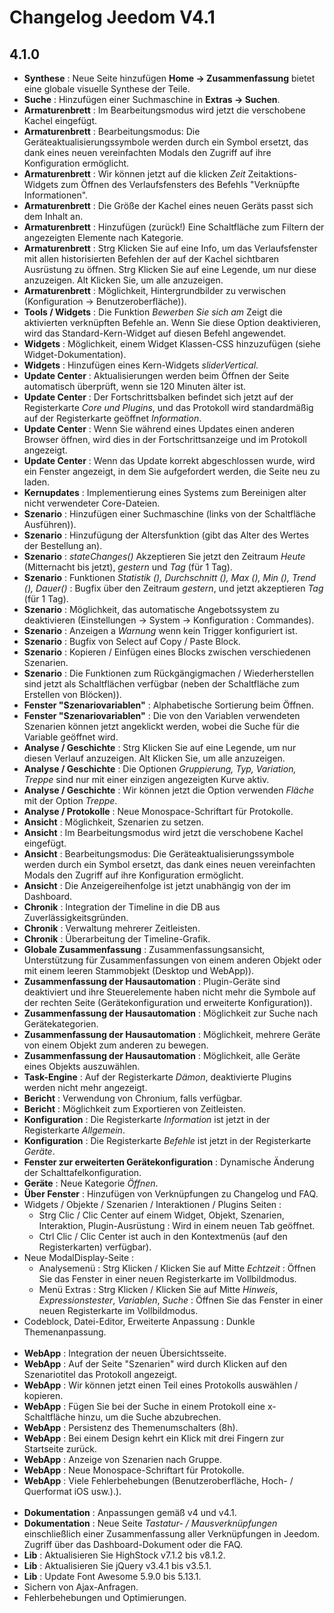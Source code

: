 # Changelog Jeedom V4.1

## 4.1.0

- **Synthese** : Neue Seite hinzufügen **Home → Zusammenfassung** bietet eine globale visuelle Synthese der Teile.
- **Suche** : Hinzufügen einer Suchmaschine in **Extras → Suchen**.
- **Armaturenbrett** : Im Bearbeitungsmodus wird jetzt die verschobene Kachel eingefügt.
- **Armaturenbrett** : Bearbeitungsmodus: Die Geräteaktualisierungssymbole werden durch ein Symbol ersetzt, das dank eines neuen vereinfachten Modals den Zugriff auf ihre Konfiguration ermöglicht.
- **Armaturenbrett** : Wir können jetzt auf die klicken *Zeit* Zeitaktions-Widgets zum Öffnen des Verlaufsfensters des Befehls "Verknüpfte Informationen".
- **Armaturenbrett** : Die Größe der Kachel eines neuen Geräts passt sich dem Inhalt an.
- **Armaturenbrett** : Hinzufügen (zurück!) Eine Schaltfläche zum Filtern der angezeigten Elemente nach Kategorie.
- **Armaturenbrett** : Strg Klicken Sie auf eine Info, um das Verlaufsfenster mit allen historisierten Befehlen der auf der Kachel sichtbaren Ausrüstung zu öffnen. Strg Klicken Sie auf eine Legende, um nur diese anzuzeigen. Alt Klicken Sie, um alle anzuzeigen.
- **Armaturenbrett** : Möglichkeit, Hintergrundbilder zu verwischen (Konfiguration -> Benutzeroberfläche)).
- **Tools / Widgets** : Die Funktion *Bewerben Sie sich am* Zeigt die aktivierten verknüpften Befehle an. Wenn Sie diese Option deaktivieren, wird das Standard-Kern-Widget auf diesen Befehl angewendet.
- **Widgets** : Möglichkeit, einem Widget Klassen-CSS hinzuzufügen (siehe Widget-Dokumentation).
- **Widgets** : Hinzufügen eines Kern-Widgets *sliderVertical*.
- **Update Center** : Aktualisierungen werden beim Öffnen der Seite automatisch überprüft, wenn sie 120 Minuten älter ist.
- **Update Center** : Der Fortschrittsbalken befindet sich jetzt auf der Registerkarte *Core und Plugins*, und das Protokoll wird standardmäßig auf der Registerkarte geöffnet *Information*.
- **Update Center** : Wenn Sie während eines Updates einen anderen Browser öffnen, wird dies in der Fortschrittsanzeige und im Protokoll angezeigt.
- **Update Center** : Wenn das Update korrekt abgeschlossen wurde, wird ein Fenster angezeigt, in dem Sie aufgefordert werden, die Seite neu zu laden.
- **Kernupdates** : Implementierung eines Systems zum Bereinigen alter nicht verwendeter Core-Dateien.
- **Szenario** : Hinzufügen einer Suchmaschine (links von der Schaltfläche Ausführen)).
- **Szenario** : Hinzufügung der Altersfunktion (gibt das Alter des Wertes der Bestellung an).
- **Szenario** : *stateChanges()* Akzeptieren Sie jetzt den Zeitraum *Heute* (Mitternacht bis jetzt), *gestern* und *Tag* (für 1 Tag).
- **Szenario** : Funktionen *Statistik (), Durchschnitt (), Max (), Min (), Trend (), Dauer()* : Bugfix über den Zeitraum *gestern*, und jetzt akzeptieren *Tag* (für 1 Tag).
- **Szenario** : Möglichkeit, das automatische Angebotssystem zu deaktivieren (Einstellungen → System → Konfiguration : Commandes).
- **Szenario** : Anzeigen a *Warnung* wenn kein Trigger konfiguriert ist.
- **Szenario** : Bugfix von Select auf Copy / Paste Block.
- **Szenario** : Kopieren / Einfügen eines Blocks zwischen verschiedenen Szenarien.
- **Szenario** : Die Funktionen zum Rückgängigmachen / Wiederherstellen sind jetzt als Schaltflächen verfügbar (neben der Schaltfläche zum Erstellen von Blöcken)).
- **Fenster &quot;Szenariovariablen&quot;** : Alphabetische Sortierung beim Öffnen.
- **Fenster &quot;Szenariovariablen&quot;** : Die von den Variablen verwendeten Szenarien können jetzt angeklickt werden, wobei die Suche für die Variable geöffnet wird.
- **Analyse / Geschichte** : Strg Klicken Sie auf eine Legende, um nur diesen Verlauf anzuzeigen. Alt Klicken Sie, um alle anzuzeigen.
- **Analyse / Geschichte** : Die Optionen *Gruppierung, Typ, Variation, Treppe* sind nur mit einer einzigen angezeigten Kurve aktiv.
- **Analyse / Geschichte** : Wir können jetzt die Option verwenden *Fläche* mit der Option *Treppe*.
- **Analyse / Protokolle** : Neue Monospace-Schriftart für Protokolle.
- **Ansicht** : Möglichkeit, Szenarien zu setzen.
- **Ansicht** : Im Bearbeitungsmodus wird jetzt die verschobene Kachel eingefügt.
- **Ansicht** : Bearbeitungsmodus: Die Geräteaktualisierungssymbole werden durch ein Symbol ersetzt, das dank eines neuen vereinfachten Modals den Zugriff auf ihre Konfiguration ermöglicht.
- **Ansicht** : Die Anzeigereihenfolge ist jetzt unabhängig von der im Dashboard.
- **Chronik** : Integration der Timeline in die DB aus Zuverlässigkeitsgründen.
- **Chronik** : Verwaltung mehrerer Zeitleisten.
- **Chronik** : Überarbeitung der Timeline-Grafik.
- **Globale Zusammenfassung** : Zusammenfassungsansicht, Unterstützung für Zusammenfassungen von einem anderen Objekt oder mit einem leeren Stammobjekt (Desktop und WebApp)).
- **Zusammenfassung der Hausautomation** : Plugin-Geräte sind deaktiviert und ihre Steuerelemente haben nicht mehr die Symbole auf der rechten Seite (Gerätekonfiguration und erweiterte Konfiguration)).
- **Zusammenfassung der Hausautomation** : Möglichkeit zur Suche nach Gerätekategorien.
- **Zusammenfassung der Hausautomation** : Möglichkeit, mehrere Geräte von einem Objekt zum anderen zu bewegen.
- **Zusammenfassung der Hausautomation** : Möglichkeit, alle Geräte eines Objekts auszuwählen.
- **Task-Engine** : Auf der Registerkarte *Dämon*, deaktivierte Plugins werden nicht mehr angezeigt.
- **Bericht** : Verwendung von Chronium, falls verfügbar.
- **Bericht** : Möglichkeit zum Exportieren von Zeitleisten.
- **Konfiguration** : Die Registerkarte *Information* ist jetzt in der Registerkarte *Allgemein*.
- **Konfiguration** : Die Registerkarte *Befehle* ist jetzt in der Registerkarte *Geräte*.
- **Fenster zur erweiterten Gerätekonfiguration** : Dynamische Änderung der Schalttafelkonfiguration.
- **Geräte** : Neue Kategorie *Öffnen*.
- **Über Fenster** : Hinzufügen von Verknüpfungen zu Changelog und FAQ.
- Widgets / Objekte / Szenarien / Interaktionen / Plugins Seiten :
	- Strg Clic / Clic Center auf einem Widget, Objekt, Szenarien, Interaktion, Plugin-Ausrüstung : Wird in einem neuen Tab geöffnet.
	- Ctrl Clic / Clic Center ist auch in den Kontextmenüs (auf den Registerkarten) verfügbar).
- Neue ModalDisplay-Seite :
	- Analysemenü : Strg Klicken / Klicken Sie auf Mitte *Echtzeit* : Öffnen Sie das Fenster in einer neuen Registerkarte im Vollbildmodus.
	- Menü Extras : Strg Klicken / Klicken Sie auf Mitte *Hinweis*, *Expressionstester*, *Variablen*, *Suche* : Öffnen Sie das Fenster in einer neuen Registerkarte im Vollbildmodus.
- Codeblock, Datei-Editor, Erweiterte Anpassung : Dunkle Themenanpassung.<br/><br/>
- **WebApp** : Integration der neuen Übersichtsseite.
- **WebApp** : Auf der Seite &quot;Szenarien&quot; wird durch Klicken auf den Szenariotitel das Protokoll angezeigt.
- **WebApp** : Wir können jetzt einen Teil eines Protokolls auswählen / kopieren.
- **WebApp** : Fügen Sie bei der Suche in einem Protokoll eine x-Schaltfläche hinzu, um die Suche abzubrechen.
- **WebApp** : Persistenz des Themenumschalters (8h).
- **WebApp** : Bei einem Design kehrt ein Klick mit drei Fingern zur Startseite zurück.
- **WebApp** : Anzeige von Szenarien nach Gruppe.
- **WebApp** : Neue Monospace-Schriftart für Protokolle.
- **WebApp** : Viele Fehlerbehebungen (Benutzeroberfläche, Hoch- / Querformat iOS usw.).).<br/><br/>
- **Dokumentation** : Anpassungen gemäß v4 und v4.1.
- **Dokumentation** : Neue Seite *Tastatur- / Mausverknüpfungen* einschließlich einer Zusammenfassung aller Verknüpfungen in Jeedom. Zugriff über das Dashboard-Dokument oder die FAQ.
- **Lib** : Aktualisieren Sie HighStock v7.1.2 bis v8.1.2.
- **Lib** : Aktualisieren Sie jQuery v3.4.1 bis v3.5.1.
- **Lib** : Update Font Awesome 5.9.0 bis 5.13.1.
- Sichern von Ajax-Anfragen.
- Fehlerbehebungen und Optimierungen.

